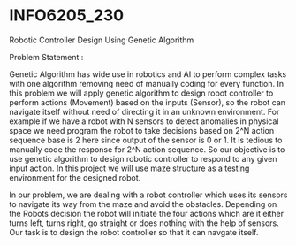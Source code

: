 # INFO6205_230

Robotic Controller Design Using Genetic Algorithm

Problem Statement :

Genetic Algorithm has wide use in robotics and AI to perform complex tasks with one algorithm removing need of manually coding for every function. In this problem we will apply genetic algorithm to design robot controller to perform actions (Movement) based on the inputs (Sensor), so the robot can navigate itself without need of directing it in an unknown environment. For example if we have a robot with N sensors to detect anomalies in physical space we need program the robot to take decisions based on 2^N action sequence base is 2 here since output of the sensor is 0 or 1. It is tedious to manually code the response for 2^N action sequence. So our objective is to use genetic algorithm to design robotic controller to respond to any given input action. In this project we will use maze structure as a testing environment for the designed robot.

In our problem, we are dealing with a robot controller which uses its sensors to navigate its way from the maze and avoid the obstacles. Depending on the Robots decision the robot will initiate the four actions which are it either turns left, turns right,  go straight or does nothing with the help of  sensors. Our task is to design the robot controller so that it can navgate itself.


